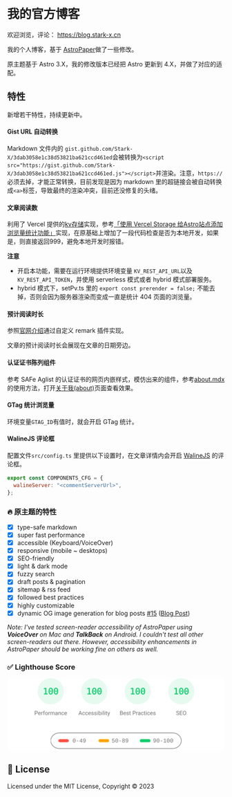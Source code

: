 # 我的官方博客

欢迎浏览，评论： https://blog.stark-x.cn

我的个人博客，基于 [AstroPaper](https://github.com/satnaing/astro-paper)做了一些修改。

原主题基于 Astro 3.X，我的修改版本已经把 Astro 更新到 4.X，并做了对应的适配。

## 特性

新增若干特性，持续更新中。

#### Gist URL 自动转换

Markdown 文件内的 `gist.github.com/Stark-X/3dab3058e1c38d53821ba621ccd461ed`会被转换为`<script src="https://gist.github.com/Stark-X/3dab3058e1c38d53821ba621ccd461ed.js"></script>`并渲染。注意，`https://`必须去掉，才能正常转换，目前发现是因为 markdown 里的超链接会被自动转换成`<a>`标签，导致最终的渲染冲突，目前还没修复的头绪。

#### 文章阅读数

利用了 Vercel 提供的[kv存储](https://vercel.com/docs/storage/vercel-kv)实现，参考[「使用 Vercel Storage 给Astro站点添加浏览量统计功能」](https://yuy1n.io/articles/add-pv-with-vercel-kv)实现，在原基础上增加了一段代码检查是否为本地开发，如果是，则直接返回999，避免本地开发时报错。

**注意**

- 开启本功能，需要在运行环境提供环境变量 `KV_REST_API_URL`以及`KV_REST_API_TOKEN`，并使用 serverless 模式或者 hybrid 模式部署服务。
- hybrid 模式下，setPv.ts 里的 `export const prerender = false;` 不能去掉，否则会因为服务器渲染而变成一直是统计 404 页面的浏览量。

#### 预计阅读时长

参照[官网介绍](https://docs.astro.build/zh-cn/recipes/reading-time/)通过自定义 remark 插件实现。

文章的预计阅读时长会展现在文章的日期旁边。

#### 认证证书陈列组件

参考 SAFe Aglist 的认证证书的网页内嵌样式，模仿出来的组件，参考[about.mdx](https://github.com/Stark-X/my-astro-blog/blob/master/src/pages/about.mdx)的使用方法，打开[关于我(about)](https://blog.stark-x.cn/about#%E8%AF%81%E4%B9%A6--certified)页面查看效果。

#### GTag 统计浏览量

环境变量`GTAG_ID`有值时，就会开启 GTag 统计。

#### WalineJS 评论框

配置文件`src/config.ts` 里提供以下设置时，在文章详情内会开启 [WalineJS](https://waline.js.org/) 的评论框。

```javascript
export const COMPONENTS_CFG = {
  walineServer: "<commentServerUrl>",
};
```

### 🔥 原主题的特性

- [x] type-safe markdown
- [x] super fast performance
- [x] accessible (Keyboard/VoiceOver)
- [x] responsive (mobile ~ desktops)
- [x] SEO-friendly
- [x] light & dark mode
- [x] fuzzy search
- [x] draft posts & pagination
- [x] sitemap & rss feed
- [x] followed best practices
- [x] highly customizable
- [x] dynamic OG image generation for blog posts [#15](https://github.com/satnaing/astro-paper/pull/15) ([Blog Post](https://astro-paper.pages.dev/posts/dynamic-og-image-generation-in-astropaper-blog-posts/))

_Note: I've tested screen-reader accessibility of AstroPaper using **VoiceOver** on Mac and **TalkBack** on Android. I couldn't test all other screen-readers out there. However, accessibility enhancements in AstroPaper should be working fine on others as well._

### ✅ Lighthouse Score

<p align="center">
  <a href="https://pagespeed.web.dev/report?url=https%3A%2F%2Fastro-paper.pages.dev%2F&form_factor=desktop">
    <img width="710" alt="AstroPaper Lighthouse Score" src="AstroPaper-lighthouse-score.svg">
  <a>
</p>

## 📜 License

Licensed under the MIT License, Copyright © 2023
